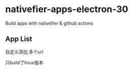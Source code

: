 # nativefier-apps-electron-30
Build apps with nativefier &amp; github actions

## App List

自定义添加,多个url

只build了linux版本
